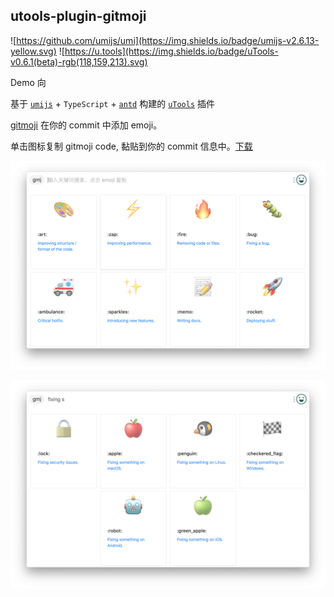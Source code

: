 
## utools-plugin-gitmoji

![https://github.com/umijs/umi](https://img.shields.io/badge/umijs-v2.6.13-yellow.svg)
![https://u.tools](https://img.shields.io/badge/uTools-v0.6.1(beta)-rgb(118,159,213).svg)

Demo 向

基于 [`umijs`](https://github.com/umijs/umi) + `TypeScript` + [`antd`](https://ant.design)  构建的 [`uTools`](https://u.tools) 插件

[gitmoji](https://gitmoji.carloscuesta.me/) 在你的 commit 中添加 emoji。

单击图标复制 gitmoji code, 黏贴到你的 commit 信息中。[下载](https://github.com/kyuuseiryuu/utools-plugin-gitmoji/releases)

![](./images/normal.png)

![](./images/search.png)


